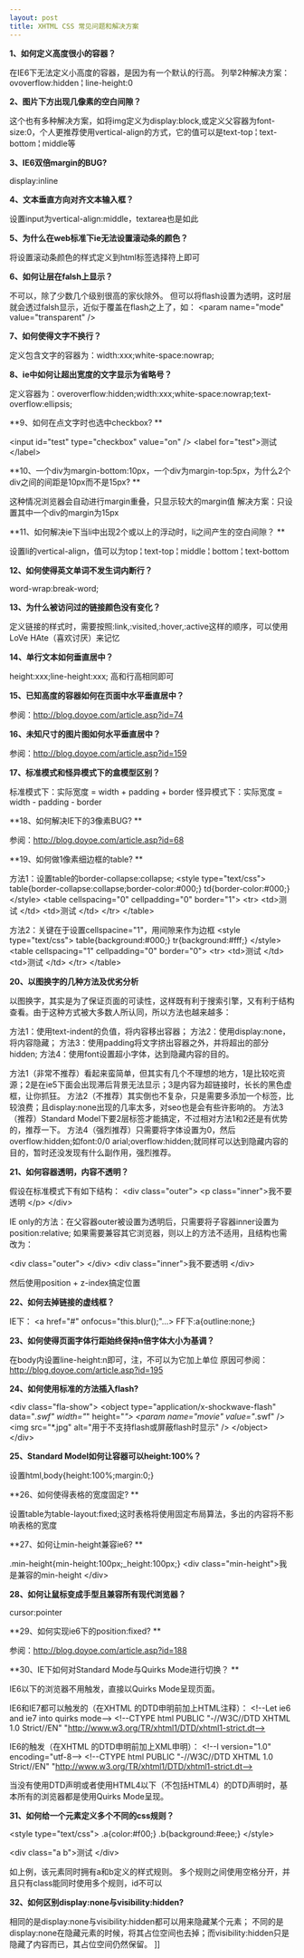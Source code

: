 ```yaml
---
layout: post
title: XHTML CSS 常见问题和解决方案
---
```

**1、如何定义高度很小的容器？** 

在IE6下无法定义小高度的容器，是因为有一个默认的行高。 
列举2种解决方案：ovoverflow:hidden ¦ line-height:0 

**2、图片下方出现几像素的空白间隙？** 

这个也有多种解决方案，如将img定义为display:block,或定义父容器为font-size:0，个人更推荐使用vertical-align的方式，它的值可以是text-top ¦ text-bottom ¦ middle等 

**3、IE6双倍margin的BUG?** 

display:inline 

**4、文本垂直方向对齐文本输入框？** 

设置input为vertical-align:middle，textarea也是如此 

**5、为什么在web标准下ie无法设置滚动条的颜色？** 

将设置滚动条颜色的样式定义到html标签选择符上即可 

**6、如何让层在falsh上显示？** 

不可以，除了少数几个级别很高的家伙除外。 
但可以将flash设置为透明，这时层就会透过falsh显示，近似于覆盖在flash之上了，如： 
&lt;param name="mode" value="transparent" /&gt; 

**7、如何使得文字不换行？** 

定义包含文字的容器为：width:xxx;white-space:nowrap; 

**8、ie中如何让超出宽度的文字显示为省略号？** 

定义容器为：overoverflow:hidden;width:xxx;white-space:nowrap;text-overflow:ellipsis; 

**9、如何在点文字时也选中checkbox? **

&lt;input id="test" type="checkbox" value="on" /&gt; &lt;label for="test"&gt;测试 &lt;/label&gt; 

**10、一个div为margin-bottom:10px，一个div为margin-top:5px，为什么2个div之间的间距是10px而不是15px? **

这种情况浏览器会自动进行margin重叠，只显示较大的margin值 
解决方案：只设置其中一个div的margin为15px 

**11、如何解决ie下当li中出现2个或以上的浮动时，li之间产生的空白间隙？ **

设置li的vertical-align，值可以为top ¦ text-top ¦ middle ¦ bottom ¦ text-bottom 

**12、如何使得英文单词不发生词内断行？** 

word-wrap:break-word; 

**13、为什么被访问过的链接颜色没有变化？** 

定义链接的样式时，需要按照:link,:visited,:hover,:active这样的顺序，可以使用LoVe HAte（喜欢讨厌）来记忆 

**14、单行文本如何垂直居中？** 

height:xxx;line-height:xxx; 高和行高相同即可 

**15、已知高度的容器如何在页面中水平垂直居中？** 

参阅：http://blog.doyoe.com/article.asp?id=74 

**16、未知尺寸的图片图如何水平垂直居中？** 

参阅：http://blog.doyoe.com/article.asp?id=159 

**17、标准模式和怪异模式下的盒模型区别？** 

标准模式下：实际宽度 = width + padding + border 
怪异模式下：实际宽度 = width - padding - border 

**18、如何解决IE下的3像素BUG? **

参阅：http://blog.doyoe.com/article.asp?id=68 

**19、如何做1像素细边框的table? **

方法1：设置table的border-collapse:collapse; 
&lt;style type="text/css"&gt; 
table{border-collapse:collapse;border-color:#000;} 
td{border-color:#000;} 
&lt;/style&gt; 
&lt;table cellspacing="0" cellpadding="0" border="1"&gt; 
&lt;tr&gt; 
&lt;td&gt;测试 &lt;/td&gt; 
&lt;td&gt;测试 &lt;/td&gt; 
&lt;/tr&gt; 
&lt;/table&gt; 

方法2：关键在于设置cellspacine="1"，用间隙来作为边框 
&lt;style type="text/css"&gt; 
table{background:#000;} 
tr{background:#fff;} 
&lt;/style&gt; 
&lt;table cellspacing="1" cellpadding="0" border="0"&gt; 
&lt;tr&gt; 
&lt;td&gt;测试 &lt;/td&gt; 
&lt;td&gt;测试 &lt;/td&gt; 
&lt;/tr&gt; 
&lt;/table&gt; 

**20、以图换字的几种方法及优劣分析** 

以图换字，其实是为了保证页面的可读性，这样既有利于搜索引擎，又有利于结构查看。由于这种方式被大多数人所认同，所以方法也越来越多： 

方法1：使用text-indent的负值，将内容移出容器； 
方法2：使用display:none，将内容隐藏； 
方法3：使用padding将文字挤出容器之外，并将超出的部分hidden; 
方法4：使用font设置超小字体，达到隐藏内容的目的。 

方法1（非常不推荐）看起来蛮简单，但其实有几个不理想的地方，1是比较吃资源；2是在ie5下面会出现滞后背景无法显示；3是内容为超链接时，长长的黑色虚框，让你抓狂。 
方法2（不推荐）其实倒也不复杂，只是需要多添加一个标签，比较浪费；且display:none出现的几率太多，对seo也是会有些许影响的。 
方法3（推荐）Standard Model下要2层标签才能搞定，不过相对方法1和2还是有优势的，推荐一下。 
方法4（强烈推荐）只需要将字体设置为0，然后overflow:hidden;如font:0/0 arial;overflow:hidden;就同样可以达到隐藏内容的目的，暂时还没发现有什么副作用，强烈推荐。 

**21、如何容器透明，内容不透明？** 

假设在标准模式下有如下结构： 
&lt;div class="outer"&gt; 
&lt;p class="inner"&gt;我不要透明 &lt;/p&gt; 
&lt;/div&gt; 

IE only的方法：在父容器outer被设置为透明后，只需要将子容器inner设置为position:relative; 如果需要兼容其它浏览器，则以上的方法不适用，且结构也需改为： 

&lt;div class="outer"&gt; &lt;/div&gt; 
&lt;div class="inner"&gt;我不要透明 &lt;/div&gt; 

然后使用position + z-index搞定位置 

**22、如何去掉链接的虚线框？** 

IE下： &lt;a href="#" onfocus="this.blur();"...&gt; 
FF下:a{outline:none;} 

**23、如何使得页面字体行距始终保持n倍字体大小为基调？** 

在body内设置line-height:n即可，注，不可以为它加上单位 
原因可参阅：http://blog.doyoe.com/article.asp?id=195 

**24、如何使用标准的方法插入flash?** 

&lt;div class="fla-show"&gt; 
&lt;object type="application/x-shockwave-flash" data="*.swf" width="*" height="*"&gt; 
&lt;param name="movie" value="*.swf" /&gt; 
&lt;img src="*.jpg" alt="用于不支持flash或屏蔽flash时显示" /&gt; 
&lt;/object&gt; 
&lt;/div&gt; 

**25、Standard Model如何让容器可以height:100%？** 

设置html,body{height:100%;margin:0;} 

**26、如何使得表格的宽度固定? **

设置table为table-layout:fixed;这时表格将使用固定布局算法，多出的内容将不影响表格的宽度 

**27、如何让min-height兼容ie6? **

.min-height{min-height:100px;_height:100px;} 
&lt;div class="min-height"&gt;我是兼容的min-height &lt;/div&gt; 

**28、如何让鼠标变成手型且兼容所有现代浏览器？** 

cursor:pointer 

**29、如何实现ie6下的position:fixed? **

参阅：http://blog.doyoe.com/article.asp?id=188 

**30、IE下如何对Standard Mode与Quirks Mode进行切换？ **

IE6以下的浏览器不用触发，直接以Quirks Mode呈现页面。 

IE6和IE7都可以触发的（在XHTML 的DTD申明前加上HTML注释）： 
&lt;!--Let ie6 and ie7 into quirks mode--&gt; 
&lt;!--CTYPE html PUBLIC "-//W3C//DTD XHTML 1.0 Strict//EN" 
"http://www.w3.org/TR/xhtml1/DTD/xhtml1-strict.dt--&gt; 

IE6的触发（在XHTML 的DTD申明前加上XML申明）： 
&lt;!--l version="1.0" encoding="utf-8--&gt; 
&lt;!--CTYPE html PUBLIC "-//W3C//DTD XHTML 1.0 Strict//EN" 
"http://www.w3.org/TR/xhtml1/DTD/xhtml1-strict.dt--&gt; 

当没有使用DTD声明或者使用HTML4以下（不包括HTML4）的DTD声明时，基本所有的浏览器都是使用Quirks Mode呈现。 

**31、如何给一个元素定义多个不同的css规则？** 

&lt;style type="text/css"&gt; 
.a{color:#f00;} 
.b{background:#eee;} 
&lt;/style&gt; 

&lt;div class="a b"&gt;测试 &lt;/div&gt; 

如上例，该元素同时拥有a和b定义的样式规则。 
多个规则之间使用空格分开，并且只有class能同时使用多个规则，id不可以 

**32、如何区别display:none与visibility:hidden?** 

相同的是display:none与visibility:hidden都可以用来隐藏某个元素； 
不同的是display:none在隐藏元素的时候，将其占位空间也去掉；而visibility:hidden只是隐藏了内容而已，其占位空间仍然保留。
]]